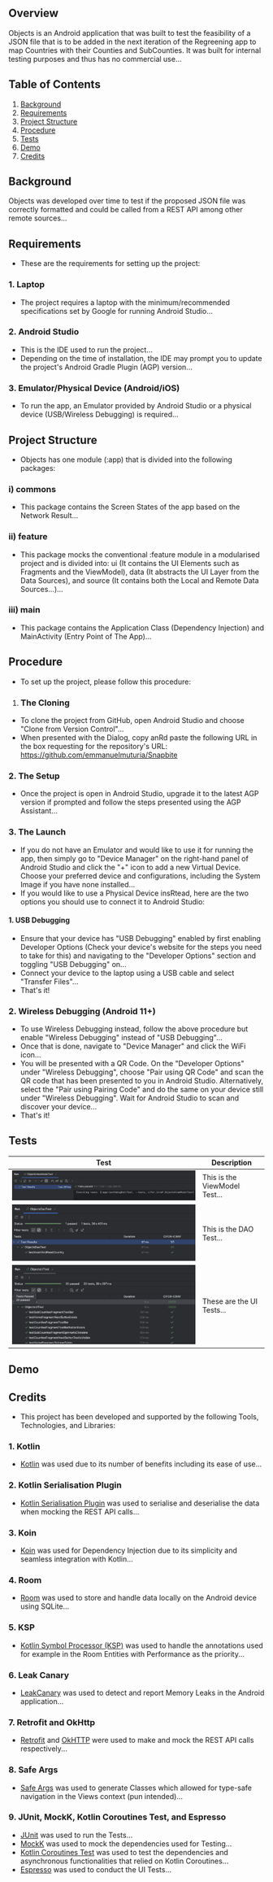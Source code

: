 ## Overview

Objects is an Android application that was built to test the feasibility of a JSON file that is to be added in the next iteration of the Regreening app to map Countries with their Counties and SubCounties. It was built for internal testing purposes and thus has no commercial use...

## Table of Contents

1. [Background](#background)
2. [Requirements](#requirements)
3. [Project Structure](#project-structure)
4. [Procedure](#procedure)
5. [Tests](#tests)
6. [Demo](#demo)
7. [Credits](#credits)

## Background

Objects was developed over time to test if the proposed JSON file was correctly formatted and could be called from a REST API among other remote sources...

## Requirements

- These are the requirements for setting up the project:

### 1. Laptop
- The project requires a laptop with the minimum/recommended specifications set by Google for running Android Studio...

### 2. Android Studio
- This is the IDE used to run the project...
- Depending on the time of installation, the IDE may prompt you to update the project's Android Gradle Plugin (AGP) version...

### 3. Emulator/Physical Device (Android/iOS)
- To run the app, an Emulator provided by Android Studio or a physical device (USB/Wireless Debugging) is required...

## Project Structure

- Objects has one module (:app) that is divided into the following packages:

### i) commons

- This package contains the Screen States of the app based on the Network Result...

### ii) feature

- This package mocks the conventional :feature module in a modularised project and is divided into: ui (It contains the UI Elements such as Fragments and the ViewModel), data (It abstracts the UI Layer from the Data Sources), and source (It contains both the Local and Remote Data Sources...)...

### iii) main

- This package contains the Application Class (Dependency Injection) and MainActivity (Entry Point of The App)...

## Procedure

- To set up the project, please follow this procedure:

1. ### The Cloning
- To clone the project from GitHub, open Android Studio and choose "Clone from Version Control"...
- When presented with the Dialog, copy anRd paste the following URL in the box requesting for the repository's URL: https://github.com/emmanuelmuturia/Snapbite

### 2. The Setup
- Once the project is open in Android Studio, upgrade it to the latest AGP version if prompted and follow the steps presented using the AGP Assistant...

### 3. The Launch
- If you do not have an Emulator and would like to use it for running the app, then simply go to "Device Manager" on the right-hand panel of Android Studio and click the "+" icon to add a new Virtual Device. Choose your preferred device and configurations, including the System Image if you have none installed...
- If you would like to use a Physical Device insRtead, here are the two options you should use to connect it to Android Studio:

#### 1. USB Debugging
- Ensure that your device has "USB Debugging" enabled by first enabling Developer Options (Check your device's website for the steps you need to take for this) and navigating to the "Developer Options" section and toggling "USB Debugging" on...
- Connect your device to the laptop using a USB cable and select "Transfer Files"...
- That's it!

### 2. Wireless Debugging (Android 11+)
- To use Wireless Debugging instead, follow the above procedure but enable "Wireless Debugging" instead of "USB Debugging"...
- Once that is done, navigate to "Device Manager" and click the WiFi icon...
- You will be presented with a QR Code. On the "Developer Options" under "Wireless Debugging", choose "Pair using QR Code" and scan the QR code that has been presented to you in Android Studio. Alternatively, select the "Pair using Pairing Code" and do the same on your device still under "Wireless Debugging". Wait for Android Studio to scan and discover your device...
- That's it!

## Tests

| Test                                             | Description                   |
|--------------------------------------------------|-------------------------------|
| ![The ViewModel Test](assets/viewmodel_test.png) | This is the ViewModel Test... |
| ![The DAO Test](assets/dao_test.png)             | This is the DAO Test...       |
| ![The UI Tests](assets/ui_tests.png)             | These are the UI Tests...     |

## Demo

## Credits

- This project has been developed and supported by the following Tools, Technologies, and Libraries:

### 1. Kotlin

- [Kotlin](https://kotlinlang.org) was used due to its number of benefits including its ease of use...

### 2. Kotlin Serialisation Plugin

- [Kotlin Serialisation Plugin](https://github.com/Kotlin/kotlinx.serialization) was used to serialise and deserialise the data when mocking the REST API calls...

### 3. Koin

- [Koin](https://insert-koin.io) was used for Dependency Injection due to its simplicity and seamless integration with Kotlin...

### 4. Room

- [Room](https://developer.android.com/jetpack/androidx/releases/room) was used to store and handle data locally on the Android device using SQLite...

### 5. KSP

- [Kotlin Symbol Processor (KSP)](https://kotlinlang.org/docs/ksp-overview.html) was used to handle the annotations used for example in the Room Entities with Performance as the priority...

### 6. Leak Canary

- [LeakCanary](https://square.github.io/leakcanary/) was used to detect and report Memory Leaks in the Android application...

### 7. Retrofit and OkHttp

- [Retrofit](https://square.github.io/retrofit/) and [OkHTTP](https://square.github.io/okhttp/) were used to make and mock the REST API calls respectively...

### 8. Safe Args

- [Safe Args](https://developer.android.com/guide/navigation/use-graph/safe-args) was used to generate Classes which allowed for type-safe navigation in the Views context (pun intended)...

### 9. JUnit, MockK, Kotlin Coroutines Test, and Espresso

- [JUnit](https://junit.org/junit4/) was used to run the Tests...
- [MockK](https://mockk.io) was used to mock the dependencies used for Testing...
- [Kotlin Coroutines Test](https://kotlinlang.org/api/kotlinx.coroutines/kotlinx-coroutines-test/) was used to test the dependencies and asynchronous functionalities that relied on Kotlin Coroutines...
- [Espresso](https://developer.android.com/training/testing/espresso) was used to conduct the UI Tests...

